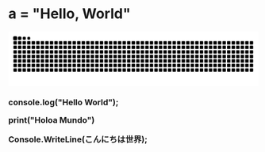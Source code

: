 # a = "Hello, World"

<p align=center><img align="center" src="https://raw.githubusercontent.com/RIMOPA/RIMOPA/output/github-contribution-grid-snake-dark.svg?palette=github-dark" /></p>

<h3>

console.log("Hello World");

print("Holoa Mundo")

Console.WriteLine(こんにちは世界);
</h3>
